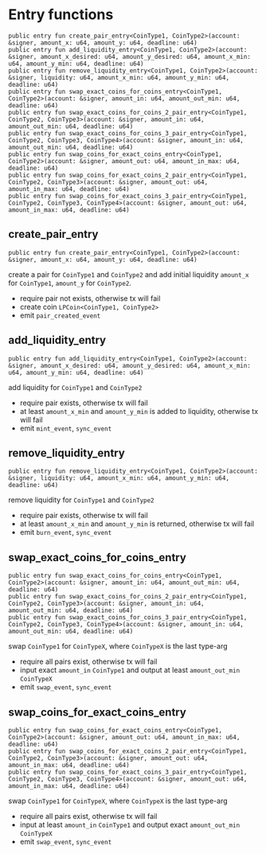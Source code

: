 # Entry functions
```move
public entry fun create_pair_entry<CoinType1, CoinType2>(account: &signer, amount_x: u64, amount_y: u64, deadline: u64)
public entry fun add_liquidity_entry<CoinType1, CoinType2>(account: &signer, amount_x_desired: u64, amount_y_desired: u64, amount_x_min: u64, amount_y_min: u64, deadline: u64)
public entry fun remove_liquidity_entry<CoinType1, CoinType2>(account: &signer, liquidity: u64, amount_x_min: u64, amount_y_min: u64, deadline: u64)
public entry fun swap_exact_coins_for_coins_entry<CoinType1, CoinType2>(account: &signer, amount_in: u64, amount_out_min: u64, deadline: u64)
public entry fun swap_exact_coins_for_coins_2_pair_entry<CoinType1, CoinType2, CoinType3>(account: &signer, amount_in: u64, amount_out_min: u64, deadline: u64)
public entry fun swap_exact_coins_for_coins_3_pair_entry<CoinType1, CoinType2, CoinType3, CoinType4>(account: &signer, amount_in: u64, amount_out_min: u64, deadline: u64)
public entry fun swap_coins_for_exact_coins_entry<CoinType1, CoinType2>(account: &signer, amount_out: u64, amount_in_max: u64, deadline: u64)
public entry fun swap_coins_for_exact_coins_2_pair_entry<CoinType1, CoinType2, CoinType3>(account: &signer, amount_out: u64, amount_in_max: u64, deadline: u64)
public entry fun swap_coins_for_exact_coins_3_pair_entry<CoinType1, CoinType2, CoinType3, CoinType4>(account: &signer, amount_out: u64, amount_in_max: u64, deadline: u64)
```

## create_pair_entry
```move
public entry fun create_pair_entry<CoinType1, CoinType2>(account: &signer, amount_x: u64, amount_y: u64, deadline: u64)
```
create a pair for `CoinType1` and `CoinType2` and add initial liquidity `amount_x` for `CoinType1`, `amount_y` for `CoinType2`.
* require pair not exists, otherwise tx will fail
* create coin `LPCoin<CoinType1, CoinType2>`
* emit `pair_created_event`

## add_liquidity_entry
```move
public entry fun add_liquidity_entry<CoinType1, CoinType2>(account: &signer, amount_x_desired: u64, amount_y_desired: u64, amount_x_min: u64, amount_y_min: u64, deadline: u64)
```
add liquidity for `CoinType1` and `CoinType2`
* require pair exists, otherwise tx will fail
* at least `amount_x_min` and `amount_y_min` is added to liquidity, otherwise tx will fail
* emit `mint_event`, `sync_event`

## remove_liquidity_entry
```move
public entry fun remove_liquidity_entry<CoinType1, CoinType2>(account: &signer, liquidity: u64, amount_x_min: u64, amount_y_min: u64, deadline: u64)
```
remove liquidity for `CoinType1` and `CoinType2`
* require pair exists, otherwise tx will fail
* at least `amount_x_min` and `amount_y_min` is returned, otherwise tx will fail
* emit `burn_event`, `sync_event`

## swap_exact_coins_for_coins_entry
```move
public entry fun swap_exact_coins_for_coins_entry<CoinType1, CoinType2>(account: &signer, amount_in: u64, amount_out_min: u64, deadline: u64)
public entry fun swap_exact_coins_for_coins_2_pair_entry<CoinType1, CoinType2, CoinType3>(account: &signer, amount_in: u64, amount_out_min: u64, deadline: u64)
public entry fun swap_exact_coins_for_coins_3_pair_entry<CoinType1, CoinType2, CoinType3, CoinType4>(account: &signer, amount_in: u64, amount_out_min: u64, deadline: u64)
```
swap `CoinType1` for `CoinTypeX`, where `CoinTypeX` is the last type-arg
* require all pairs exist, otherwise tx will fail
* input exact `amount_in` `CoinType1` and output at least `amount_out_min` `CoinTypeX`
* emit `swap_event`, `sync_event`

## swap_coins_for_exact_coins_entry
```move
public entry fun swap_coins_for_exact_coins_entry<CoinType1, CoinType2>(account: &signer, amount_out: u64, amount_in_max: u64, deadline: u64)
public entry fun swap_coins_for_exact_coins_2_pair_entry<CoinType1, CoinType2, CoinType3>(account: &signer, amount_out: u64, amount_in_max: u64, deadline: u64)
public entry fun swap_coins_for_exact_coins_3_pair_entry<CoinType1, CoinType2, CoinType3, CoinType4>(account: &signer, amount_out: u64, amount_in_max: u64, deadline: u64)
```
swap `CoinType1` for `CoinTypeX`, where `CoinTypeX` is the last type-arg
* require all pairs exist, otherwise tx will fail
* input at least `amount_in` `CoinType1` and output exact `amount_out_min` `CoinTypeX`
* emit `swap_event`, `sync_event`